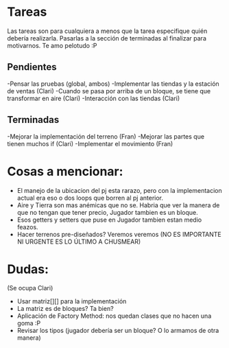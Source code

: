 # Tareas
Las tareas son para cualquiera a menos que la tarea especifique quién debería realizarla.
Pasarlas a la sección de terminadas al finalizar para motivarnos.
Te amo pelotudo :P

## Pendientes

-Pensar las pruebas (global, ambos)
-Implementar las tiendas y la estación de ventas (Clari)
-Cuando se pasa por arriba de un bloque, se tiene que transformar en aire (Clari)
-Interacción con las tiendas (Clari)

## Terminadas
-Mejorar la implementación del terreno (Fran)
-Mejorar las partes que tienen muchos if (Clari)
-Implementar el movimiento (Fran)

# Cosas a mencionar:
* El manejo de la ubicacion del pj esta rarazo, pero con la implementacion actual era eso o dos loops que borren al pj anterior.
* Aire y Tierra son mas anémicas que no se. Habria que ver la manera de que no tengan que tener precio, Jugador tambien es un bloque.
* Esos getters y setters que puse en Jugador tambien estan medio feazos.
* Hacer terrenos pre-diseñados? Veremos veremos (NO ES IMPORTANTE NI URGENTE ES LO ÚLTIMO A CHUSMEAR)

# Dudas:
(Se ocupa Clari)

* Usar matriz[][] para la implementación
* La matriz es de bloques? Ta bien?
* Aplicación de Factory Method: nos quedan clases que no hacen una goma :P
* Revisar los tipos (jugador debería ser un bloque? O lo armamos de otra manera)
